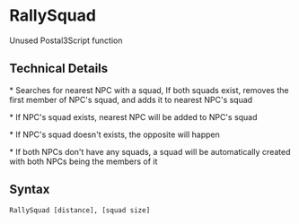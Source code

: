 # RallySquad
<p>Unused Postal3Script function
<h2>Technical Details</h2>
<p>* Searches for nearest NPC with a squad, If both squads exist, removes the first member of NPC's squad, and adds it to nearest NPC's squad
<p>* If NPC's squad exists, nearest NPC will be added to NPC's squad
<p>* If NPC's squad doesn't exists, the opposite will happen
<p>* If both NPCs don't have any squads, a squad will be automatically created with both NPCs being the members of it
<h2>Syntax</h2>
<p><code class="language-js">RallySquad [distance], [squad size]</code>